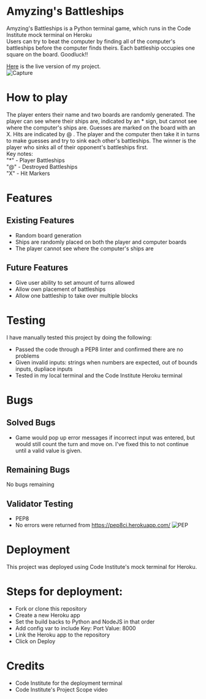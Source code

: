 # Amyzing's Battleships
Amyzing's Battleships is a Python terminal game, which runs in the Code Institute mock terminal on Heroku  
Users can try to beat the computer by finding all of the computer's battleships before the computer finds theirs. Each battleship occupies one square on the board. Goodluck!!  

[Here](https://project3-battleships-36d94044604b.herokuapp.com/) is the live version of my project.  
![Capture](https://github.com/Amyz1ng/Project3-battleships/assets/124196828/dbf1cf04-cbf7-49ab-a20f-87f922c150b9)


# How to play  
The player enters their name and two boards are randomly generated.
The player can see where their ships are, indicated by an * sign, but cannot see where the computer's ships are. Guesses are marked on the board with an X. Hits are indicated by @ .
The player and the computer then take it in turns to make guesses and try to sink each other's battleships.
The winner is the player who sinks all of their opponent's battleships first.  
Key notes:  
"*"   - Player Battleships  
"@"   - Destroyed Battleships  
"X"   - Hit Markers  
# Features
## Existing Features
- Random board generation  
- Ships are randomly placed on both the player and computer boards  
- The player cannot see where the computer's ships are   
## Future Features
- Give user ability to set amount of turns allowed
- Allow own placement of battleships
- Allow one battleship to take over multiple blocks
# Testing  
I have manually tested this project by doing the following:  
- Passed the code through a PEP8 linter and confirmed there are no problems  
- Given invalid inputs: strings when numbers are expected, out of bounds inputs, dupliace inputs 
- Tested in my local terminal and the Code Institute Heroku terminal  
# Bugs
## Solved Bugs  
- Game would pop up error messages if incorrect input was entered, but would still count the turn and move on. I've fixed this to not continue until a valid value is given.
## Remaining Bugs  
No bugs remaining  
## Validator Testing  
- PEP8  
- No errors were returned from https://pep8ci.herokuapp.com/
![PEP](https://github.com/Amyz1ng/Project3-battleships/assets/124196828/8b1c8881-3dc6-47dc-84a9-207990dce92f)

# Deployment  
This project was deployed using Code Institute's mock terminal for Heroku.  
# Steps for deployment:  
- Fork or clone this repository  
- Create a new Heroku app  
- Set the build backs to Python and NodeJS in that order
- Add config var to include Key: Port Value: 8000
- Link the Heroku app to the repository  
- Click on Deploy  
# Credits  
- Code Institute for the deployment terminal  
- Code Institute's Project Scope video
